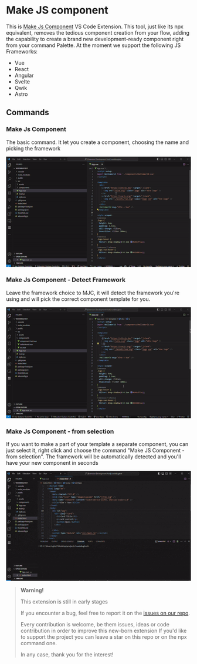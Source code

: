 # Make JS component 
This is [Make Js Component](https://github.com/Giuliano1993/make-js-component) VS Code Extension.
This tool, just like its npx equivalent, removes the tedious component creation from your flow, adding the capability to create a brand new development-ready component right from your command Palette.
At the moment we support the following JS Frameworks:
- Vue
- React
- Angular
- Svelte
- Qwik
- Astro

## Commands

### Make Js Component
The basic command. It let you create a component, choosing the name and picking the framework

![generic-command](./reamdevideo/mjc-generic.gif)

### Make Js Component - Detect Framework
Leave the framework choice to MJC, it will detect the framework you're using and will pick the correct component template for you.

![detected-command](./reamdevideo/MJC-detected.gif)


### Make Js Component - from selection

If you want to make a part of your template a separate component, you can just select it, right click and choose the command "Make JS Component - from selection". The framework will be automatically detected and you'll have your new component in seconds


![detected-command](./reamdevideo/MJC-selection.gif)

> **Warning!**
> 
> This extension is still in early stages
> 
> If you encounter a bug, feel free to report it on the [issues on our repo](https://github.com/Giuliano1993/make-js-component-vscode/issues).
>
>Every contribution is welcome, be them issues, ideas or code contribution in order to improve this new-born extension 
> If you'd like to support the project you can leave a star on this repo or on the npx command one.
> 
> In any case, thank you for the interest!